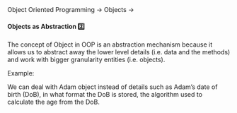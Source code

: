 <link rel="stylesheet" href="{{baseUrl}}/css/textbook.css">

<div class="website-content">

<div id="path">Object Oriented Programming &rarr; Objects &rarr;</div>

<div id="title">

#### Objects as Abstraction :two:

</div>

<div id="body">

The concept of Object in OOP is an abstraction mechanism because it allows us to abstract away the lower level details (i.e. data and the methods) and work with bigger granularity entities (i.e. objects).

<tip-box>

Example:

We can deal with Adam object instead of details such as Adam’s date of birth (DoB), in what format the DoB is stored, the algorithm used to calculate the age from the DoB.

</tip-box>

</div>

<div id="extras">
<div>

</div>
